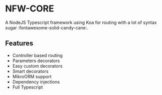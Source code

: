 # NFW-CORE

A NodeJS Typescript framework using Koa for routing with a lot of syntax sugar :fontawesome-solid-candy-cane:.

## Features

- Controller based routing
- Parameters decorators
- Easy custom decorators
- Smart decorators 
- MikroORM support
- Dependency injections
- Full Typescript